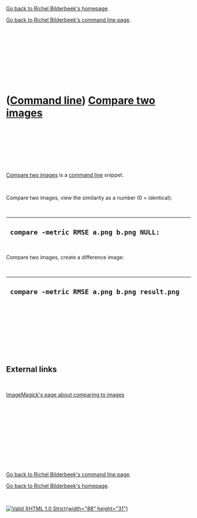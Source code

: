 [Go back to Richel Bilderbeek's homepage](index.htm).

[Go back to Richel Bilderbeek's command line page](Cl.htm).

 

 

 

 

 

([Command line](Cl.htm)) [Compare two images](ClCompareImages.htm)
==================================================================

 

 

 

 

[Compare two images](ClCompareImages.htm) is a [command line](Cl.htm)
snippet.

 

Compare two images, view the similarity as a number (0 = identical):

 

  -------------------------------------------
  ` compare -metric RMSE a.png b.png NULL:`
  -------------------------------------------

 

Compare two images, create a difference image:

 

  ------------------------------------------------
  ` compare -metric RMSE a.png b.png result.png`
  ------------------------------------------------

 

 

 

 

 

External links
--------------

 

[ImageMagick's page about comparing to
images](http://www.imagemagick.org/Usage/compare/#compare)

 

 

 

 

 

 

[Go back to Richel Bilderbeek's command line page](Cl.htm).

[Go back to Richel Bilderbeek's homepage](index.htm).

 

[![Valid XHTML 1.0 Strict](valid-xhtml10.png){width="88"
height="31"}](http://validator.w3.org/check?uri=referer)
